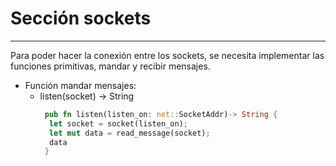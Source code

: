 # Sección sockets
--------------------------------------------------------------------------------
Para poder hacer la conexión entre los sockets, se necesita implementar las funciones primitivas, mandar y recibir mensajes.

* Función mandar mensajes:
  * listen(socket) -> String
     ``` rust
      pub fn listen(listen_on: net::SocketAddr)-> String {
       let socket = socket(listen_on);
       let mut data = read_message(socket);
       data
      }
      ```
